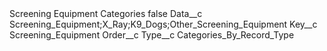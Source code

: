 <?xml version="1.0" encoding="UTF-8"?>
<CustomMetadata xmlns="http://soap.sforce.com/2006/04/metadata" xmlns:xsi="http://www.w3.org/2001/XMLSchema-instance" xmlns:xsd="http://www.w3.org/2001/XMLSchema">
    <label>Screening Equipment Categories</label>
    <protected>false</protected>
    <values>
        <field>Data__c</field>
        <value xsi:type="xsd:string">Screening_Equipment;X_Ray;K9_Dogs;Other_Screening_Equipment</value>
    </values>
    <values>
        <field>Key__c</field>
        <value xsi:type="xsd:string">Screening_Equipment</value>
    </values>
    <values>
        <field>Order__c</field>
        <value xsi:nil="true"/>
    </values>
    <values>
        <field>Type__c</field>
        <value xsi:type="xsd:string">Categories_By_Record_Type</value>
    </values>
</CustomMetadata>

